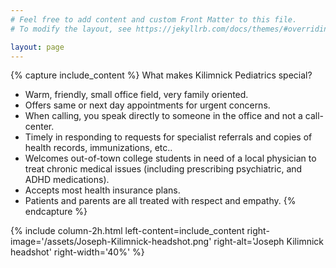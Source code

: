 ```yaml
---
# Feel free to add content and custom Front Matter to this file.
# To modify the layout, see https://jekyllrb.com/docs/themes/#overriding-theme-defaults

layout: page
---
```


{% capture include_content %}
What makes Kilimnick Pediatrics special?

- Warm, friendly, small office field, very family oriented.
- Offers same or next day appointments for urgent concerns.
- When calling, you speak directly to someone in the office and not a call-center.
- Timely in responding to requests for specialist referrals and copies of health records, immunizations, etc..
- Welcomes out-of-town college students in need of a local physician to treat chronic medical issues (including prescribing psychiatric, and ADHD medications).
- Accepts most health insurance plans.
- Patients and parents are all treated with respect and empathy.
{% endcapture %}

{% include column-2h.html 
    left-content=include_content
    right-image='/assets/Joseph-Kilimnick-headshot.png' 
    right-alt='Joseph Kilimnick headshot' 
    right-width='40%'
%}

